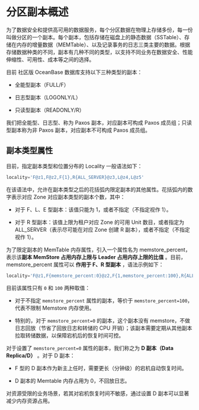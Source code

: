 # 分区副本概述

为了数据安全和提供高可用的数据服务，每个分区数据在物理上存储多份，每一份叫做分区的一个副本。每个副本，包括存储在磁盘上的静态数据（SSTable）、存储在内存的增量数据（MEMTable）、以及记录事务的日志三类主要的数据。根据存储数据种类的不同，副本有几种不同的类型，以支持不同业务在数据安全、性能伸缩性、可用性、成本等之间的选择。

目前 社区版 OceanBase 数据库支持以下三种类型的副本：

* 全能型副本（FULL/F）

* 日志型副本（LOGONLY/L）

* 只读型副本（READONLY/R）

我们把全能型、日志型、称为 Paxos 副本，对应副本可构成 Paxos 成员组；只读型副本称为非 Paxos 副本，对应副本不可构成 Paxos 成员组。

## 副本类型属性

目前，指定副本类型和位置分布的 Locality 一般语法如下：

```sql
locality='F@z1,F@z2,F{1},R{ALL_SERVER}@z3,L@z4,L@z5'
```

在该语法中，允许在副本类型之后的花括弧内限定副本的其他属性。花括弧内的数字表示对应 Zone 对应副本类型的副本个数，其中：

* 对于 F、L、E 型副本：该值只能为 1，或者不指定（不指定视作 1）。

* 对于 R 型副本：该值上限为租户对应 Zone 的可用 Unit 数目，或者指定为 ALL_SERVER（表示尽可能在对应 Zone 创建 R 副本），或者不指定（不指定视作 1）。

为了限定副本的 MemTable 内存属性，引入一个属性名为 memstore_percent，表示该**副本 MemStore 占用内存上限与 Leader 占用内存上限的比值** 。目前， memstore_percent 属性可以 **作用于 F、R 型副本** ，语法示例如下：

```sql
locality='F@z1,F{memstore_percent:0}@z2,F{1,memstore_percent:100},R{ALL_SERVER}@z3,L@z4,L@z5'
```

目前该属性只有 `0` 和 `100` 两种取值：

* 对于不指定 `memstore_percent` 属性的副本，等价于 `memstore_percent=100`，代表不限制 Memstore 内存使用。

* 特别的，对于 `memstore_percent=0` 的副本，这个副本没有 memstore，不做日志回放（节省了回放日志和转储的 CPU 开销）；该副本需要定期从其他副本拉取转储数据，以保障宕机后的恢复时间可控。

对于设置了 `memstore_percent=0` 属性的副本，我们称之为 **D 副本（Data Replica/D）** 。对于 D 副本：

* F 型的 D 副本作为新主上任时，需要更长（分钟级）的宕机自动恢复时间。

* D 副本的 Memtable 内存占用为 0，不回放日志。

对资源受限的业务场景，若其对宕机恢复时间不敏感，通过设置 D 副本可以显著减少内存资源占用。
